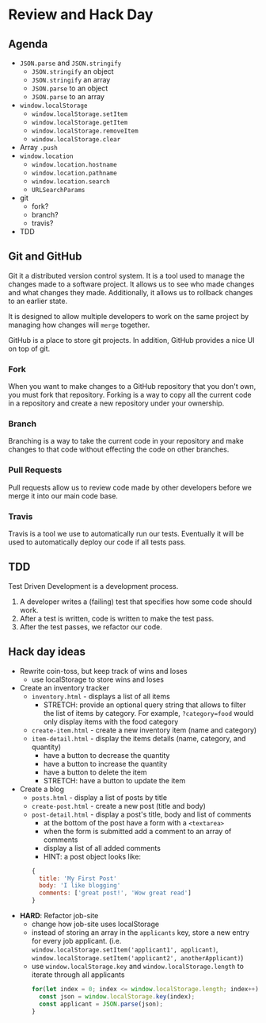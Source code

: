 # Review and Hack Day

## Agenda

* `JSON.parse` and `JSON.stringify`
  * `JSON.stringify` an object
  * `JSON.stringify` an array
  * `JSON.parse` to an object
  * `JSON.parse` to an array
* `window.localStorage`
  * `window.localStorage.setItem`
  * `window.localStorage.getItem`
  * `window.localStorage.removeItem`
  * `window.localStorage.clear`
* Array `.push`
* `window.location`
  * `window.location.hostname`
  * `window.location.pathname`
  * `window.location.search`
  * `URLSearchParams`
* git
  * fork?
  * branch?
  * travis?
* TDD

## Git and GitHub

Git it a distributed version control system. It is a tool used to manage the changes
made to a software project. It allows us to see who made changes and what changes they
made. Additionally, it allows us to rollback changes to an earlier state.

It is designed to allow multiple developers to work on the same project by managing how
changes will `merge` together.

GitHub is a place to store git projects. In addition, GitHub provides a nice UI on top
of git.

### Fork

When you want to make changes to a GitHub repository that you don't own, you must
fork that repository. Forking is a way to copy all the current code in a repository
and create a new repository under your ownership.

### Branch

Branching is a way to take the current code in your repository and make changes to
that code without effecting the code on other branches.

### Pull Requests

Pull requests allow us to review code made by other developers before we merge it into
our main code base.

### Travis

Travis is a tool we use to automatically run our tests. Eventually it will be used
to automatically deploy our code if all tests pass.

## TDD

Test Driven Development is a development process.

1. A developer writes a (failing) test that specifies how some code should work.
1. After a test is written, code is written to make the test pass.
1. After the test passes, we refactor our code.

## Hack day ideas

* Rewrite coin-toss, but keep track of wins and loses
  * use localStorage to store wins and loses
* Create an inventory tracker
  * `inventory.html` - displays a list of all items
    * STRETCH: provide an optional query string that allows to filter
      the list of items by category. For example, `?category=food`
      would only display items with the food category
  * `create-item.html` - create a new inventory item (name and category)
  * `item-detail.html` - display the items details (name, category, and quantity)
    * have a button to decrease the quantity
    * have a button to increase the quantity
    * have a button to delete the item
    * STRETCH: have a button to update the item
* Create a blog
  * `posts.html` - display a list of posts by title
  * `create-post.html` - create a new post (title and body)
  * `post-detail.html` - display a post's title, body and list of comments
    * at the bottom of the post have a form with a `<textarea>`
    * when the form is submitted add a comment to an array of comments
    * display a list of all added comments
    * HINT: a post object looks like:
    ```js
    {
      title: 'My First Post'
      body: 'I like blogging'
      comments: ['great post!', 'Wow great read']
    }
    ```
* **HARD**: Refactor job-site
  * change how job-site uses localStorage
  * instead of storing an array in the `applicants` key, store
    a new entry for every job applicant.
    (i.e. `window.localStorage.setItem('applicant1', applicant)`,
    `window.localStorage.setItem('applicant2', anotherApplicant)`)
  * use `window.localStorage.key` and `window.localStorage.length`
    to iterate through all applicants
    ```js
    for(let index = 0; index <= window.localStorage.length; index++) {
      const json = window.localStorage.key(index);
      const applicant = JSON.parse(json);
    }
    ```
